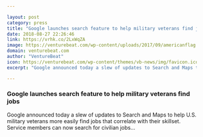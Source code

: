 ```yaml
---

layout: post
category: press
title: "Google launches search feature to help military veterans find jobs"
date: 2018-08-27 22:26:46
link: https://vrhk.co/2LxWqZA
image: https://venturebeat.com/wp-content/uploads/2017/09/americanflag.jpg?fit=5616%2C3744&strip=all
domain: venturebeat.com
author: "VentureBeat"
icon: https://venturebeat.com/wp-content/themes/vb-news/img/favicon.ico
excerpt: "Google announced today a slew of updates to Search and Maps to help U.S. military veterans more easily find jobs that correlate with their skillset. Service members can now search for civilian jobs…"

---
```


### Google launches search feature to help military veterans find jobs

Google announced today a slew of updates to Search and Maps to help U.S. military veterans more easily find jobs that correlate with their skillset. Service members can now search for civilian jobs…